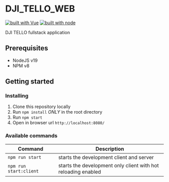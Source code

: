 # DJI_TELLO_WEB

[![built with Vue](https://img.shields.io/badge/built%20with-vue-brightgreen.svg)](https://vuejs.org/) [![built with node](https://img.shields.io/badge/built-node-brightgreen.svg)](https://nodejs.org/en/)

DJI TELLO fullstack application

## Prerequisites

- NodeJS v19
- NPM v8

## Getting started

### Installing

1. Clone this repository locally
2. Run `npm install` _ONLY_ in the root directory
3. Run `npm start`
4. Open in browser url `http://localhost:8080/`

### Available commands

| Command                 | Description                                                   |
| ----------------------- | ------------------------------------------------------------- |
| `npm run start `        | starts the development client and server                      |
| `npm run start:client ` | starts the development only client with hot reloading enabled |
